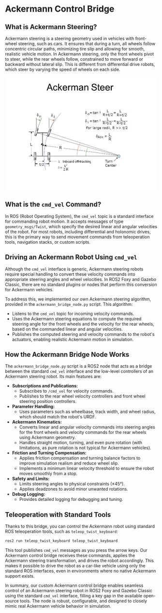 # Ackermann Control Bridge

## What is Ackermann Steering?
Ackermann steering is a steering geometry used in vehicles with front-wheel steering, such as cars. It ensures that during a turn, all wheels follow concentric circular paths, minimizing tire slip and allowing for smooth, realistic vehicle motion. In Ackermann steering, only the front wheels pivot to steer, while the rear wheels follow, constrained to move forward or backward without lateral slip. This is different from differential drive robots, which steer by varying the speed of wheels on each side.

![Ackerman+Steer+d+=+tan+=+o+d+d+o+i.jpg](media/Ackerman%2BSteer%2Bd%2B%3D%2Btan%2B%3D%2Bo%2Bd%2Bd%2Bo%2Bi.jpg)

## What is the `cmd_vel` Command?
In ROS (Robot Operating System), the `cmd_vel` topic is a standard interface for commanding robot motion. It accepts messages of type `geometry_msgs/Twist`, which specify the desired linear and angular velocities of the robot. For most robots, including differential and holonomic drives, this is the primary way to send movement commands from teleoperation tools, navigation stacks, or custom scripts.

## Driving an Ackermann Robot Using `cmd_vel`
Although the `cmd_vel` interface is generic, Ackermann steering robots require special handling to convert these velocity commands into appropriate steering angles and wheel velocities. In ROS2 Foxy and Gazebo Classic, there are no standard plugins or nodes that perform this conversion for Ackermann vehicles.

To address this, we implemented our own Ackermann steering algorithm, provided in the `ackermann_bridge_node.py` script. This algorithm:
- Listens to the `cmd_vel` topic for incoming velocity commands.
- Uses the Ackermann steering equations to compute the required steering angle for the front wheels and the velocity for the rear wheels, based on the commanded linear and angular velocities.
- Publishes the computed steering and velocity commands to the robot's actuators, enabling realistic Ackermann motion in simulation.

## How the Ackermann Bridge Node Works
The `ackermann_bridge_node.py` script is a ROS2 node that acts as a bridge between the standard `cmd_vel` interface and the low-level controllers of an Ackermann steering robot. Its main features are:

- **Subscriptions and Publications:**
  - Subscribes to `/cmd_vel` for velocity commands.
  - Publishes to the rear wheel velocity controllers and front wheel steering position controllers.
- **Parameter Handling:**
  - Uses parameters such as wheelbase, track width, and wheel radius, which should match the robot's URDF.
- **Ackermann Kinematics:**
  - Converts linear and angular velocity commands into steering angles for the front wheels and velocity commands for the rear wheels using Ackermann geometry.
  - Handles straight motion, turning, and even pure rotation (with limitations, as pure rotation is not typical for Ackermann vehicles).
- **Friction and Turning Compensation:**
  - Applies friction compensation and turning balance factors to improve simulation realism and reduce wheel slip.
  - Implements a minimum linear velocity threshold to ensure the robot moves smoothly from a stop.
- **Safety and Limits:**
  - Limits steering angles to physical constraints (±45°).
  - Applies deadzones to avoid minor unwanted rotations.
- **Debug Logging:**
  - Provides detailed logging for debugging and tuning.

## Teleoperation with Standard Tools
Thanks to this bridge, you can control the Ackermann robot using standard ROS teleoperation tools, such as `teleop_twist_keyboard`:
```bash
ros2 run teleop_twist_keyboard teleop_twist_keyboard
```
This tool publishes `cmd_vel` messages as you press the arrow keys. Our Ackermann control bridge receives these commands, applies the Ackermann steering transformation, and drives the robot accordingly. This makes it possible to drive the robot as a car-like vehicle using only the standard ROS interfaces, even in environments where no native Ackermann support exists.

In summary, our custom Ackermann control bridge enables seamless control of an Ackermann steering robot in ROS2 Foxy and Gazebo Classic using the standard `cmd_vel` interface, filling a key gap in the available open-source tools. The node is robust, configurable, and designed to closely mimic real Ackermann vehicle behavior in simulation.
